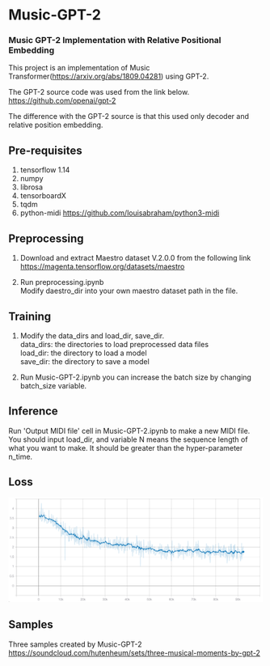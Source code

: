 # Music-GPT-2
### Music GPT-2 Implementation with Relative Positional Embedding

This project is an implementation of Music Transformer(https://arxiv.org/abs/1809.04281) using GPT-2.

The GPT-2 source code was used from the link below.<br/>
https://github.com/openai/gpt-2

The difference with the GPT-2 source is that this used only decoder and relative position embedding.

## Pre-requisites
1. tensorflow 1.14
2. numpy
3. librosa
4. tensorboardX
5. tqdm
6. python-midi
https://github.com/louisabraham/python3-midi

## Preprocessing
1. Download and extract Maestro dataset V.2.0.0 from the following link
https://magenta.tensorflow.org/datasets/maestro

2. Run preprocessing.ipynb<br/>
Modify daestro_dir into your own maestro dataset path in the file.

## Training

1. Modify the data_dirs and load_dir, save_dir.<br/>
data_dirs: the directories to load preprocessed data files<br/>
load_dir: the directory to load a model<br/>
save_dir: the directory to save a model

2. Run Music-GPT-2.ipynb
you can increase the batch size by changing batch_size variable.

## Inference

Run 'Output MIDI file' cell in Music-GPT-2.ipynb to make a new MIDI file.
You should input load_dir, and variable N means the sequence length of what you want to make. It should be greater than the hyper-parameter n_time.

## Loss
![Training Loss Graph](pics/loss_graph.png)

## Samples
Three samples created by Music-GPT-2<br/>
https://soundcloud.com/hutenheum/sets/three-musical-moments-by-gpt-2
 

